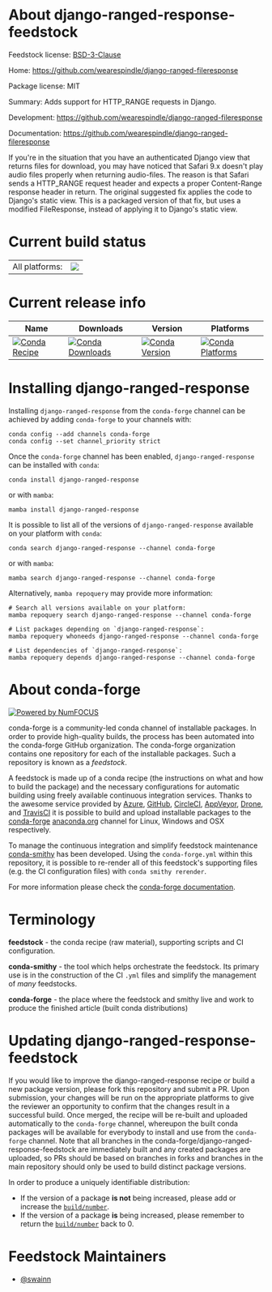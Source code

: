 About django-ranged-response-feedstock
======================================

Feedstock license: [BSD-3-Clause](https://github.com/conda-forge/django-ranged-response-feedstock/blob/main/LICENSE.txt)

Home: https://github.com/wearespindle/django-ranged-fileresponse

Package license: MIT

Summary: Adds support for HTTP_RANGE requests in Django.

Development: https://github.com/wearespindle/django-ranged-fileresponse

Documentation: https://github.com/wearespindle/django-ranged-fileresponse

If you're in the situation that you have an authenticated Django view
that returns files for download, you may have noticed that Safari 9.x
doesn't play audio files properly when returning audio-files. The
reason is that Safari sends a HTTP_RANGE request header and expects a
proper Content-Range response header in return. The original suggested
fix applies the code to Django's static view. This is a packaged
version of that fix, but uses a modified FileResponse, instead of
applying it to Django's static view.


Current build status
====================


<table><tr><td>All platforms:</td>
    <td>
      <a href="https://dev.azure.com/conda-forge/feedstock-builds/_build/latest?definitionId=14850&branchName=main">
        <img src="https://dev.azure.com/conda-forge/feedstock-builds/_apis/build/status/django-ranged-response-feedstock?branchName=main">
      </a>
    </td>
  </tr>
</table>

Current release info
====================

| Name | Downloads | Version | Platforms |
| --- | --- | --- | --- |
| [![Conda Recipe](https://img.shields.io/badge/recipe-django--ranged--response-green.svg)](https://anaconda.org/conda-forge/django-ranged-response) | [![Conda Downloads](https://img.shields.io/conda/dn/conda-forge/django-ranged-response.svg)](https://anaconda.org/conda-forge/django-ranged-response) | [![Conda Version](https://img.shields.io/conda/vn/conda-forge/django-ranged-response.svg)](https://anaconda.org/conda-forge/django-ranged-response) | [![Conda Platforms](https://img.shields.io/conda/pn/conda-forge/django-ranged-response.svg)](https://anaconda.org/conda-forge/django-ranged-response) |

Installing django-ranged-response
=================================

Installing `django-ranged-response` from the `conda-forge` channel can be achieved by adding `conda-forge` to your channels with:

```
conda config --add channels conda-forge
conda config --set channel_priority strict
```

Once the `conda-forge` channel has been enabled, `django-ranged-response` can be installed with `conda`:

```
conda install django-ranged-response
```

or with `mamba`:

```
mamba install django-ranged-response
```

It is possible to list all of the versions of `django-ranged-response` available on your platform with `conda`:

```
conda search django-ranged-response --channel conda-forge
```

or with `mamba`:

```
mamba search django-ranged-response --channel conda-forge
```

Alternatively, `mamba repoquery` may provide more information:

```
# Search all versions available on your platform:
mamba repoquery search django-ranged-response --channel conda-forge

# List packages depending on `django-ranged-response`:
mamba repoquery whoneeds django-ranged-response --channel conda-forge

# List dependencies of `django-ranged-response`:
mamba repoquery depends django-ranged-response --channel conda-forge
```


About conda-forge
=================

[![Powered by
NumFOCUS](https://img.shields.io/badge/powered%20by-NumFOCUS-orange.svg?style=flat&colorA=E1523D&colorB=007D8A)](https://numfocus.org)

conda-forge is a community-led conda channel of installable packages.
In order to provide high-quality builds, the process has been automated into the
conda-forge GitHub organization. The conda-forge organization contains one repository
for each of the installable packages. Such a repository is known as a *feedstock*.

A feedstock is made up of a conda recipe (the instructions on what and how to build
the package) and the necessary configurations for automatic building using freely
available continuous integration services. Thanks to the awesome service provided by
[Azure](https://azure.microsoft.com/en-us/services/devops/), [GitHub](https://github.com/),
[CircleCI](https://circleci.com/), [AppVeyor](https://www.appveyor.com/),
[Drone](https://cloud.drone.io/welcome), and [TravisCI](https://travis-ci.com/)
it is possible to build and upload installable packages to the
[conda-forge](https://anaconda.org/conda-forge) [anaconda.org](https://anaconda.org/)
channel for Linux, Windows and OSX respectively.

To manage the continuous integration and simplify feedstock maintenance
[conda-smithy](https://github.com/conda-forge/conda-smithy) has been developed.
Using the ``conda-forge.yml`` within this repository, it is possible to re-render all of
this feedstock's supporting files (e.g. the CI configuration files) with ``conda smithy rerender``.

For more information please check the [conda-forge documentation](https://conda-forge.org/docs/).

Terminology
===========

**feedstock** - the conda recipe (raw material), supporting scripts and CI configuration.

**conda-smithy** - the tool which helps orchestrate the feedstock.
                   Its primary use is in the construction of the CI ``.yml`` files
                   and simplify the management of *many* feedstocks.

**conda-forge** - the place where the feedstock and smithy live and work to
                  produce the finished article (built conda distributions)


Updating django-ranged-response-feedstock
=========================================

If you would like to improve the django-ranged-response recipe or build a new
package version, please fork this repository and submit a PR. Upon submission,
your changes will be run on the appropriate platforms to give the reviewer an
opportunity to confirm that the changes result in a successful build. Once
merged, the recipe will be re-built and uploaded automatically to the
`conda-forge` channel, whereupon the built conda packages will be available for
everybody to install and use from the `conda-forge` channel.
Note that all branches in the conda-forge/django-ranged-response-feedstock are
immediately built and any created packages are uploaded, so PRs should be based
on branches in forks and branches in the main repository should only be used to
build distinct package versions.

In order to produce a uniquely identifiable distribution:
 * If the version of a package **is not** being increased, please add or increase
   the [``build/number``](https://docs.conda.io/projects/conda-build/en/latest/resources/define-metadata.html#build-number-and-string).
 * If the version of a package **is** being increased, please remember to return
   the [``build/number``](https://docs.conda.io/projects/conda-build/en/latest/resources/define-metadata.html#build-number-and-string)
   back to 0.

Feedstock Maintainers
=====================

* [@swainn](https://github.com/swainn/)

